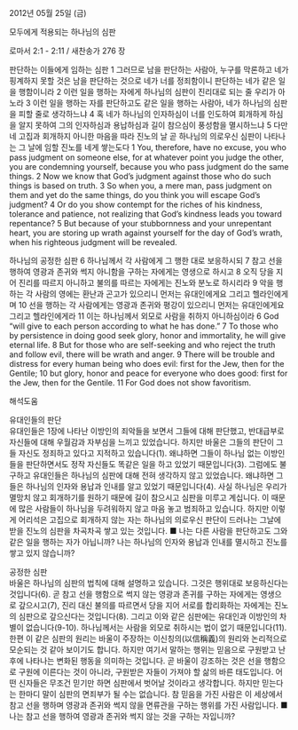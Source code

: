 2012년 05월 25일 (금)

모두에게 적용되는 하나님의 심판



로마서 2:1 - 2:11 / 새찬송가 276 장


판단하는 이들에게 임하는 심판
1 그러므로 남을 판단하는 사람아, 누구를 막론하고 네가 핑계하지 못할 것은 남을 판단하는 것으로 네가 너를 정죄함이니 판단하는 네가 같은 일을 행함이니라 2 이런 일을 행하는 자에게 하나님의 심판이 진리대로 되는 줄 우리가 아노라 3 이런 일을 행하는 자를 판단하고도 같은 일을 행하는 사람아, 네가 하나님의 심판을 피할 줄로 생각하느냐 4 혹 네가 하나님의 인자하심이 너를 인도하여 회개하게 하심을 알지 못하여 그의 인자하심과 용납하심과 길이 참으심이 풍성함을 멸시하느냐 5 다만 네 고집과 회개하지 아니한 마음을 따라 진노의 날 곧 하나님의 의로우신 심판이 나타나는 그 날에 임할 진노를 네게 쌓는도다
1 You, therefore, have no excuse, you who pass judgment on someone else, for at whatever point you judge the other, you are condemning yourself, because you who pass judgment do the same things. 2 Now we know that God’s judgment against those who do such things is based on truth. 3 So when you, a mere man, pass judgment on them and yet do the same things, do you think you will escape God’s judgment? 4 Or do you show contempt for the riches of his kindness, tolerance and patience, not realizing that God’s kindness leads you toward repentance? 5 But because of your stubbornness and your unrepentant heart, you are storing up wrath against yourself for the day of God’s wrath, when his righteous judgment will be revealed.

하나님의 공정한 심판
6 하나님께서 각 사람에게 그 행한 대로 보응하시되 7 참고 선을 행하여 영광과 존귀와 썩지 아니함을 구하는 자에게는 영생으로 하시고 8 오직 당을 지어 진리를 따르지 아니하고 불의를 따르는 자에게는 진노와 분노로 하시리라 9 악을 행하는 각 사람의 영에는 환난과 곤고가 있으리니 먼저는 유대인에게요 그리고 헬라인에게며 10 선을 행하는 각 사람에게는 영광과 존귀와 평강이 있으리니 먼저는 유대인에게요 그리고 헬라인에게라 11 이는 하나님께서 외모로 사람을 취하지 아니하심이라
6 God “will give to each person according to what he has done.” 7 To those who by persistence in doing good seek glory, honor and immortality, he will give eternal life. 8 But for those who are self-seeking and who reject the truth and follow evil, there will be wrath and anger. 9 There will be trouble and distress for every human being who does evil: first for the Jew, then for the Gentile; 10 but glory, honor and peace for everyone who does good: first for the Jew, then for the Gentile. 11 For God does not show favoritism.

해석도움





유대인들의 판단  
유대인들은 1장에 나타난 이방인의 죄악들을 보면서 그들에 대해 판단했고, 반대급부로 자신들에 대해 우월감과 자부심을 느끼고 있었습니다. 하지만 바울은 그들의 판단이 그들 자신도 정죄하고 있다고 지적하고 있습니다(1). 왜냐하면 그들이 하나님 없는 이방인들을 판단하면서도 정작 자신들도 똑같은 일을 하고 있었기 때문입니다(3). 그럼에도 불구하고 유대인들은 하나님의 심판에 대해 전혀 생각하지 않고 있었습니다. 왜냐하면 그들은 하나님의 인자와 용납과 인내를 알고 있었기 때문입니다(4). 사실 하나님은 우리가 멸망치 않고 회개하기를 원하기 때문에 길이 참으시고 심판을 미루고 계십니다. 이 때문에 많은 사람들이 하나님을 두려워하지 않고 마음 놓고 범죄하고 있습니다. 하지만 이렇게 어리석은 고집으로 회개하지 않는 자는 하나님의 의로우신 판단이 드러나는 그날에 받을 진노의 심판을 차곡차곡 쌓고 있는 것입니다.
■ 나는 다른 사람을 판단하고도 그와 같은 일을 행하는 자가 아닙니까? 나는 하나님의 인자와 용납과 인내를 멸시하고 진노를 쌓고 있지 않습니까?

공정한 심판  
바울은 하나님의 심판의 법칙에 대해 설명하고 있습니다. 그것은 행위대로 보응하신다는 것입니다(6). 곧 참고 선을 행함으로 썩지 않는 영광과 존귀를 구하는 자에게는 영생으로 갚으시고(7), 진리 대신 불의를 따르면서 당을 지어 서로를 합리화하는 자에게는 진노의 심판으로 갚으신다는 것입니다(8). 그리고 이와 같은 심판에는 유대인과 이방인의 차별이 없습니다(9-10). 하나님께서는 사람을 외모로 취하시는 법이 없기 때문입니다(11). 한편 이 같은 심판의 원리는 바울이 주장하는 이신칭의(以信稱義)의 원리와 논리적으로 모순되는 것 같아 보이기도 합니다. 하지만 여기서 말하는 행위는 믿음으로 구원받고 난 후에 나타나는 변화된 행동을 의미하는 것입니다. 곧 바울이 강조하는 것은 선을 행함으로 구원에 이른다는 것이 아니라, 구원받은 자들이 가져야 할 삶의 바른 태도입니다. 어떤 신자들은 무조건 믿기만 하면 심판에서 벗어날 것이라고 생각합니다. 하지만 믿는다는 한마디 말이 심판의 면죄부가 될 수는 없습니다. 참 믿음을 가진 사람은 이 세상에서 참고 선을 행하며 영광과 존귀와 썩지 않을 면류관을 구하는 행위를 가진 사람입니다.
■ 나는 참고 선을 행하여 영광과 존귀와 썩지 않는 것을 구하는 자입니까?